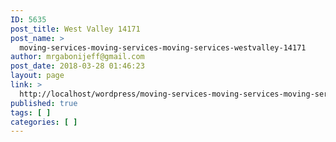 ```yaml
---
ID: 5635
post_title: West Valley 14171
post_name: >
  moving-services-moving-services-moving-services-westvalley-14171
author: mrgabonijeff@gmail.com
post_date: 2018-03-28 01:46:23
layout: page
link: >
  http://localhost/wordpress/moving-services-moving-services-moving-services-westvalley-14171/
published: true
tags: [ ]
categories: [ ]
---
```

